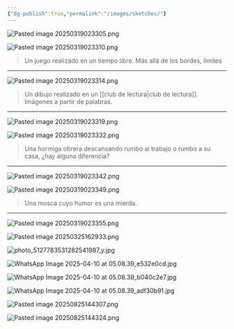 ```yaml
---
{"dg-publish":true,"permalink":"/images/sketches/"}
---
```


![Pasted image 20250319023305.png](/img/user/DB/Pasted%20image%2020250319023305.png)

![Pasted image 20250319023310.png](/img/user/DB/Pasted%20image%2020250319023310.png)
> Un juego realizado en un tiempo libre. Más allá de los bordes, límites

---
![Pasted image 20250319023314.png](/img/user/DB/Pasted%20image%2020250319023314.png)
> Un dibujo realizado en un [[club de lectura\|club de lectura]]. Imágenes a partir de palabras.

---
![Pasted image 20250319023319.png](/img/user/DB/Pasted%20image%2020250319023319.png)

![Pasted image 20250319023332.png](/img/user/DB/Pasted%20image%2020250319023332.png)
> Una hormiga obrera descansando rumbo al trabajo o rumbo a su casa, ¿hay alguna diferencia?

---
![Pasted image 20250319023342.png](/img/user/DB/Pasted%20image%2020250319023342.png)

![Pasted image 20250319023349.png](/img/user/DB/Pasted%20image%2020250319023349.png)
> Una mosca cuyo humor es una mierda.

---
![Pasted image 20250319023355.png](/img/user/DB/Pasted%20image%2020250319023355.png)

![Pasted image 20250325162933.png](/img/user/DB/Pasted%20image%2020250325162933.png)

![photo_5127783531282541987_y.jpg](/img/user/DB/photo_5127783531282541987_y.jpg)

![WhatsApp Image 2025-04-10 at 05.08.39_e532e0cd.jpg](/img/user/DB/WhatsApp%20Image%202025-04-10%20at%2005.08.39_e532e0cd.jpg)

![WhatsApp Image 2025-04-10 at 05.08.39_b040c2e7.jpg](/img/user/DB/WhatsApp%20Image%202025-04-10%20at%2005.08.39_b040c2e7.jpg)

![WhatsApp Image 2025-04-10 at 05.08.39_adf30b91.jpg](/img/user/DB/WhatsApp%20Image%202025-04-10%20at%2005.08.39_adf30b91.jpg)

![Pasted image 20250825144307.png](/img/user/Pasted%20image%2020250825144307.png)

![Pasted image 20250825144324.png](/img/user/Pasted%20image%2020250825144324.png)